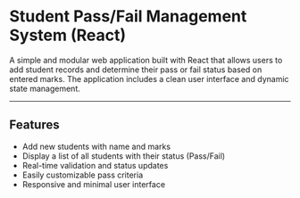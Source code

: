 # Student Pass/Fail Management System (React)

A simple and modular web application built with React that allows users to add student records and determine their pass or fail status based on entered marks. The application includes a clean user interface and dynamic state management.

---

## Features

- Add new students with name and marks
- Display a list of all students with their status (Pass/Fail)
- Real-time validation and status updates
- Easily customizable pass criteria
- Responsive and minimal user interface
